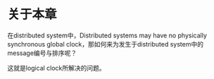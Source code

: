 # 关于本章

在distributed system中，Distributed systems may have no physically synchronous global clock，那如何来为发生于distributed system中的message编号与排序呢？

这就是logical clock所解决的问题。

